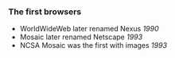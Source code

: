 ###  The first browsers

* WorldWideWeb later renamed Nexus _1990_
* Mosaic later renamed Netscape _1993_
* NCSA Mosaic was the first with images _1993_